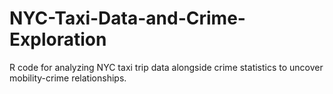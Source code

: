 # NYC-Taxi-Data-and-Crime-Exploration
R code for analyzing NYC taxi trip data alongside crime statistics to uncover mobility-crime relationships. 
